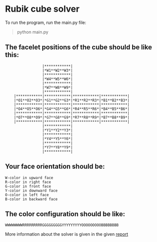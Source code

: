 # Rubik cube solver
To run the program, run the main.py file:
> python main.py


## The facelet positions of the cube should be like this:

                     |************|
                     |*W1**W2**W3*|
                     |************|
                     |*W4**W5**W6*|
                     |************|
                     |*W7**W8**W9*|
                     |************|
        |************|************|************|************|
        |*O1**O2**O3*|*G1**G2**G3*|*R1**R2**R3*|*B1**B2**B3*|
        |************|************|************|************|
        |*O4**O5**O6*|*G4**G5**G6*|*R4**R5**R6*|*B4**B5**B6*|
        |************|************|************|************|
        |*O7**O8**O9*|*G7**G8**G9*|*R7**R8**R9*|*B7**B8**B9*|
        |************|************|************|************|
                     |************|
                     |*Y1**Y2**Y3*|
                     |************|
                     |*Y4**Y5**Y6*|
                     |************|
                     |*Y7**Y8**Y9*|
                     |************|

## Your face orientation should be:

    W-color in upward face 
    R-color in right face 
    G-color in front face 
    Y-color in downward face 
    O-color in left face 
    B-color in backward face

## The color configuration should be like:

    WWWWWWWWRRRRRRRRRGGGGGGGGGYYYYYYYYYOOOOOOOOOBBBBBBBB

More information about the solver is given in the given [report](CU6051NI_Bimal_Khatri_20048661.pdf)
